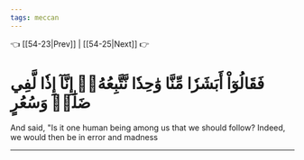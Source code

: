 ```yaml
---
tags: meccan
---
```


👈 [[54-23|Prev]] | [[54-25|Next]] 👉

# فَقَالُوٓاْ أَبَشَرٗا مِّنَّا وَٰحِدٗا نَّتَّبِعُهُۥٓ إِنَّآ إِذٗا لَّفِي ضَلَٰلٖ وَسُعُرٍ

And said, "Is it one human being among us that we should follow? Indeed, we would then be in error and madness

---

